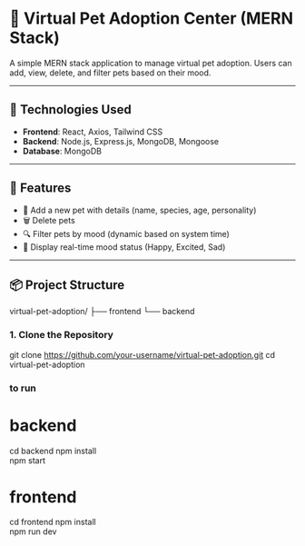 # 🐾 Virtual Pet Adoption Center (MERN Stack)

A simple MERN stack application to manage virtual pet adoption. Users can add, view, delete, and filter pets based on their mood.

---

## 🧩 Technologies Used

- **Frontend**: React, Axios, Tailwind CSS 
- **Backend**: Node.js, Express.js, MongoDB, Mongoose
- **Database**: MongoDB 

---

## 🚀 Features

- 🐶 Add a new pet with details (name, species, age, personality)
- 🗑️ Delete pets
- 🔍 Filter pets by mood (dynamic based on system time)
- 💚 Display real-time mood status (Happy, Excited, Sad)

---

## 📦 Project Structure
virtual-pet-adoption/
├──  frontend
└──  backend
### 1. Clone the Repository


git clone https://github.com/your-username/virtual-pet-adoption.git
cd virtual-pet-adoption
### to run
# backend
cd backend
npm install       
npm start 
 
#  frontend 
cd frontend
npm install       
npm run dev
